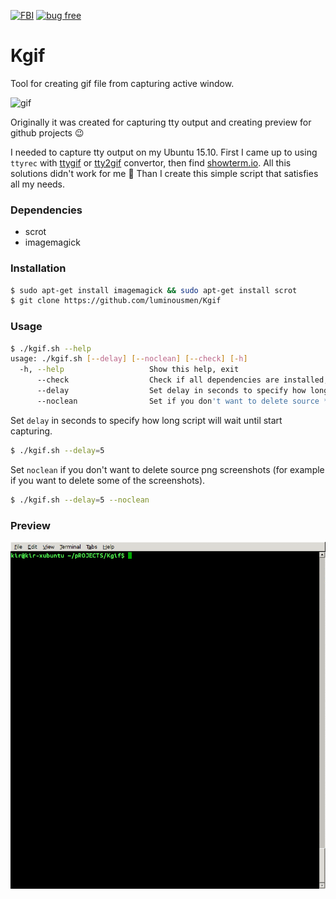 [![FBI](https://img.shields.io/badge/%F0%9F%95%B5-FBI%20checked-green.svg)](https://www.fbi.gov/)
[![bug free](https://img.shields.io/badge/%F0%9F%90%9B-bug%20free-green.svg)](https://en.wikipedia.org/wiki/Software_bug)

Kgif
======

Tool for creating gif file from capturing active window.

![gif](https://camo.githubusercontent.com/38df9b507042dded48415dbb5a5a3c4966ea324c/687474703a2f2f692e696d6775722e636f6d2f3965743864614e2e6a7067)

Originally it was created for capturing tty output and creating preview for github projects :wink:


I needed to capture tty output on my Ubuntu 15.10. First I came up to using ```ttyrec``` with [ttygif](https://github.com/icholy/ttygif) or [tty2gif](https://bitbucket.org/antocuni/tty2gif) convertor, then find [showterm.io](http://showterm.io/). All this solutions didn't work for me :grimacing: Than I create this simple script that satisfies all my needs.

### Dependencies

* scrot
* imagemagick


### Installation

```bash
$ sudo apt-get install imagemagick && sudo apt-get install scrot
$ git clone https://github.com/luminousmen/Kgif
```

### Usage

```bash
$ ./kgif.sh --help
usage: ./kgif.sh [--delay] [--noclean] [--check] [-h]
  -h, --help                   Show this help, exit
      --check                  Check if all dependencies are installed, exit
      --delay                  Set delay in seconds to specify how long script will wait until start capturing.
      --noclean                Set if you don't want to delete source *.png screenshots.

```


Set ```delay``` in seconds to specify how long script will wait until start capturing.
```bash
$ ./kgif.sh --delay=5
```

Set ```noclean``` if you don't want to delete source png screenshots (for example if you want to delete some of the screenshots).
```bash
$ ./kgif.sh --delay=5 --noclean
```

### Preview

![preview](terminal.gif)

